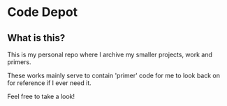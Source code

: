 # Code Depot

## What is this?

This is my personal repo where I archive my smaller projects, work and primers.

These works mainly serve to contain 'primer' code for me to look back on for reference if I ever need it.  

Feel free to take a look! 
